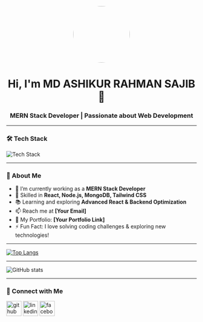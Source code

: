 <p align="center">
  <img src="https://avatars.githubusercontent.com/u/155247316?s=400&u=5e1cd8dec193f42b3db34ab375b15fcd44986103&v=4" width="150" height="150" style="border-radius: 50%;" />
</p>

<h1 align="center">Hi, I'm MD ASHIKUR RAHMAN SAJIB 👋</h1>
<h3 align="center">MERN Stack Developer | Passionate about Web Development</h3>

---

### 🛠 Tech Stack
<p align="left">
  <img src="https://skillicons.dev/icons?i=html,css,tailwind,js,ts,react,nextjs,nodejs,express,mongodb,git,github" alt="Tech Stack" />
</p>

---

### 📌 About Me
- 🔭 I’m currently working as a **MERN Stack Developer**
- 🚀 Skilled in **React, Node.js, MongoDB, Tailwind CSS**
- 📚 Learning and exploring **Advanced React & Backend Optimization**
- 📫 Reach me at **[Your Email]**
- 💼 My Portfolio: **[Your Portfolio Link]**
- ⚡ Fun Fact: I love solving coding challenges & exploring new technologies!

---

[![Top Langs](https://github-readme-stats.vercel.app/api/top-langs/?username=Ashik70021)](https://github.com/anuraghazra/github-readme-stats)

---

![GitHub stats](https://github-readme-stats.vercel.app/api?username=Ashik70021&show_icons=true) 

---

### 🤝 Connect with Me
[<img src='https://cdn.jsdelivr.net/npm/simple-icons@3.0.1/icons/github.svg' alt='github' height='40'>](https://github.com/Ashik70021)  [<img src='https://cdn.jsdelivr.net/npm/simple-icons@3.0.1/icons/linkedin.svg' alt='linkedin' height='40'>](https://www.linkedin.com/in/https://www.linkedin.com/in/ashikur-rahman-sajib//)  [<img src='https://cdn.jsdelivr.net/npm/simple-icons@3.0.1/icons/facebook.svg' alt='facebook' height='40'>](https://www.facebook.com/https://www.facebook.com/ashikur.1010)  
